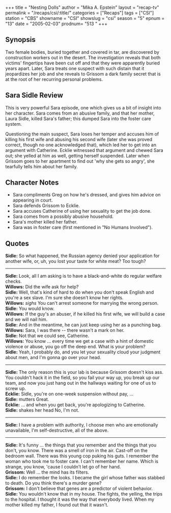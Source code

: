 +++
title = "Nesting Dolls"
author = "Mika A. Epstein"
layout = "recap-tv"
permalink = "/recaps/csi/:title/"
categories = ["Recaps"]
tags = ["CSI"]
station = "CBS"
showname = "CSI"
showslug = "csi"
season = "5"
epnum = "13"
date = "2005-02-03"
prodnum= "513 "
+++

## Synopsis

Two female bodies, buried together and covered in tar, are discovered by construction workers out in the desert. The investigation reveals that both victims' fingertips have been cut off and that they were apparently buried years apart. Later, Sara treats one suspect with such distain that it jeopardizes her job and she reveals to Grissom a dark family secret that is at the root of her recurring personal problems.

## Sara Sidle Review

This is very powerful Sara episode, one which gives us a bit of insight into her character. Sara comes from an abusive family, and that her mother, Laura Sidle, killed Sara's father; this dumped Sara into the foster care system.

Questioning the main suspect, Sara loses her temper and accuses him of killing his first wife and abusing his second wife (later she was proved correct, though no one acknowledged that), which led her to get into an argument with Catherine. Ecklie witnessed that argument and chewed Sara out; she yelled at him as well, getting herself suspended. Later when Grissom goes to her apartment to find out 'why she gets so angry', she tearfully tells him about her family.

## Character Notes

* Sara compliments Greg on how he's dressed, and gives him advice on appearing in court.  
* Sara defends Grissom to Ecklie.  
* Sara accuses Catherine of using her sexuality to get the job done.  
* Sara comes from a possibly abusive household.  
* Sara's mother killed her father.  
* Sara was in foster care (first mentioned in "No Humans Involved").

## Quotes

**Sidle:** So what happened, the Russian agency denied your application for another wife, or, uh, you lost your taste for white meat? Too tough?  

- - -

**Sidle:** Look, all I am asking is to have a black-and-white do regular welfare checks.  
**Willows:** Did the wife ask for help?  
**Sidle:** Well, that's kind of hard to do when you don't speak English and you're a sex slave. I'm sure she doesn't know her rights.  
**Willows:** _sighs_ You can't arrest someone for marrying the wrong person.  
**Sidle:** You would know.  
**Willows:** If the guy's an abuser, if he killed his first wife, we will build a case and we will nail him.  
**Sidle:** And in the meantime, he can just keep using her as a punching bag.  
**Willows:** Sara, I was there -- there wasn't a mark on her.  
**Sidle:** Not that we could see, Catherine.  
**Willows:** You know ... every time we get a case with a hint of domestic violence or abuse, you go off the deep end. What is your problem?  
**Sidle:** Yeah, I probably do, and you let your sexuality cloud your judgment about men, and I'm gonna go over your head.  

- - -

**Sidle:** The only reason this is your lab is because Grissom doesn't kiss ass. You couldn't hack it in the field, so you fail your way up, you break up our team, and now you just hang out in the hallways waiting for one of us to screw up.  
**Ecklie:** Sidle, you're on one-week suspension without pay, ...  
**Sidle:** mutters Great.  
**Ecklie:** ... and when you get back, you're apologizing to Catherine.  
**Sidle:** shakes her head No, I'm not.  

- - -

**Sidle:** I have a problem with authority, I choose men who are emotionally unavailable, I'm self-destructive, all of the above.

- - -

**Sidle:** It's funny ... the things that you remember and the things that you don't, you know. There was a smell of iron in the air. Cast-off on the bedroom wall. There was this young cop puking his guts. I remember the woman who took me to foster care. I can't remember her name. Which is strange, you know, 'cause I couldn't let go of her hand.  
**Grissom:** Well ... the mind has its filters.  
**Sidle:** I do remember the looks. I became the girl whose father was stabbed to death. Do you think there's a murder gene?  
**Grissom:** I don't believe that genes are a predictor of violent behavior.  
**Sidle:** You wouldn't know that in my house. The fights, the yelling, the trips to the hospital. I thought it was the way that everybody lived. When my mother killed my father, I found out that it wasn't.